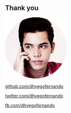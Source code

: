 ## Thank you
![Dhyego Fernando](img/dhyegofernando.png)

[github.com/dhyegofernando](https://github.com/dhyegofernando)

[twitter.com/dhyegofernando](https://twitter.com/dhyegofernando)

[fb.com/dhyegofernando](https://fb.com/dhyegofernando)
